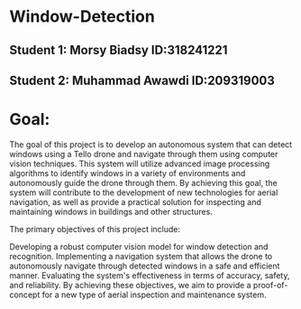 # Window-Detection
## Student 1: Morsy Biadsy     ID:318241221
## Student 2: Muhammad Awawdi  ID:209319003

# Goal:
The goal of this project is to develop an autonomous system that can detect windows using a Tello drone and navigate through them using computer vision techniques. This system will utilize advanced image processing algorithms to identify windows in a variety of environments and autonomously guide the drone through them. By achieving this goal, the system will contribute to the development of new technologies for aerial navigation, as well as provide a practical solution for inspecting and maintaining windows in buildings and other structures.

The primary objectives of this project include:

Developing a robust computer vision model for window detection and recognition.
Implementing a navigation system that allows the drone to autonomously navigate through detected windows in a safe and efficient manner.
Evaluating the system's effectiveness in terms of accuracy, safety, and reliability.
By achieving these objectives, we aim to provide a proof-of-concept for a new type of aerial inspection and maintenance system.
